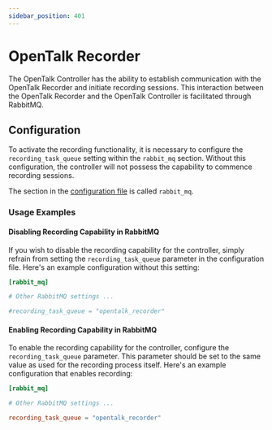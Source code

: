```yaml
---
sidebar_position: 401
---
```


# OpenTalk Recorder

The OpenTalk Controller has the ability to establish communication with the
OpenTalk Recorder and initiate recording sessions. This interaction between the
OpenTalk Recorder and the OpenTalk Controller is facilitated through RabbitMQ.

## Configuration

To activate the recording functionality, it is necessary to configure the
`recording_task_queue` setting within the `rabbit_mq` section. Without this
configuration, the controller will not possess the capability to commence
recording sessions.

The section in the [configuration file](configuration.md) is called `rabbit_mq`.

### Usage Examples

#### Disabling Recording Capability in RabbitMQ

If you wish to disable the recording capability for the controller, simply
refrain from setting the `recording_task_queue` parameter in the configuration
file. Here's an example configuration without this setting:

```toml
[rabbit_mq]

# Other RabbitMQ settings ...

#recording_task_queue = "opentalk_recorder"
```

#### Enabling Recording Capability in RabbitMQ

To enable the recording capability for the controller, configure the
`recording_task_queue` parameter. This parameter should be set to the same value
as used for the recording process itself. Here's an example configuration that
enables recording:

```toml
[rabbit_mq]

# Other RabbitMQ settings ...

recording_task_queue = "opentalk_recorder"
```
